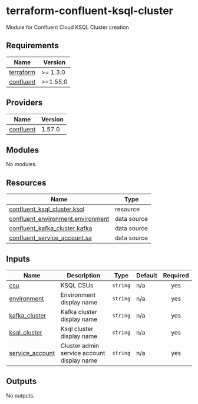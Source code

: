# terraform-confluent-ksql-cluster
Module for Confluent Cloud KSQL Cluster creation

<!-- BEGIN_TF_DOCS -->
## Requirements

| Name | Version |
|------|---------|
| <a name="requirement_terraform"></a> [terraform](#requirement\_terraform) | >= 1.3.0 |
| <a name="requirement_confluent"></a> [confluent](#requirement\_confluent) | >=1.55.0 |

## Providers

| Name | Version |
|------|---------|
| <a name="provider_confluent"></a> [confluent](#provider\_confluent) | 1.57.0 |

## Modules

No modules.

## Resources

| Name | Type |
|------|------|
| [confluent_ksql_cluster.ksql](https://registry.terraform.io/providers/confluentinc/confluent/latest/docs/resources/ksql_cluster) | resource |
| [confluent_environment.environment](https://registry.terraform.io/providers/confluentinc/confluent/latest/docs/data-sources/environment) | data source |
| [confluent_kafka_cluster.kafka](https://registry.terraform.io/providers/confluentinc/confluent/latest/docs/data-sources/kafka_cluster) | data source |
| [confluent_service_account.sa](https://registry.terraform.io/providers/confluentinc/confluent/latest/docs/data-sources/service_account) | data source |

## Inputs

| Name | Description | Type | Default | Required |
|------|-------------|------|---------|:--------:|
| <a name="input_csu"></a> [csu](#input\_csu) | KSQL CSUs | `string` | n/a | yes |
| <a name="input_environment"></a> [environment](#input\_environment) | Environment display name | `string` | n/a | yes |
| <a name="input_kafka_cluster"></a> [kafka\_cluster](#input\_kafka\_cluster) | Kafka cluster display name | `string` | n/a | yes |
| <a name="input_ksql_cluster"></a> [ksql\_cluster](#input\_ksql\_cluster) | Ksql cluster display name | `string` | n/a | yes |
| <a name="input_service_account"></a> [service\_account](#input\_service\_account) | Cluster admin service account display name | `string` | n/a | yes |

## Outputs

No outputs.
<!-- END_TF_DOCS -->